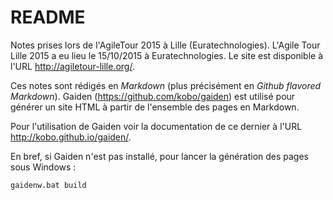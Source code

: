 # README
Notes prises lors de l'AgileTour 2015 à Lille (Euratechnologies). L'Agile Tour Lille 2015
a eu lieu le 15/10/2015 à Euratechnologies. Le site est disponible à l'URL http://agiletour-lille.org/.

Ces notes sont rédigés en *Markdown* (plus précisément en *Github flavored Markdown*).
Gaiden (https://github.com/kobo/gaiden) est utilisé pour générer un site HTML à
partir de l'ensemble des pages en Markdown.

Pour l'utilisation de Gaiden voir la documentation de ce dernier à l'URL http://kobo.github.io/gaiden/.

En bref, si Gaiden n'est pas installé, pour lancer la génération des pages sous Windows :
```
gaidenw.bat build
```
